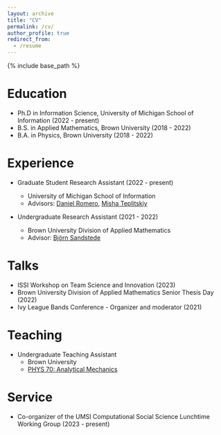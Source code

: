 ```yaml
---
layout: archive
title: "CV"
permalink: /cv/
author_profile: true
redirect_from:
  - /resume
---
```


{% include base_path %}

Education
======
* Ph.D in Information Science, University of Michigan School of Information (2022 - present)
* B.S. in Applied Mathematics, Brown University (2018 - 2022)
* B.A. in Physics, Brown University (2018 - 2022)

Experience
======
* Graduate Student Research Assistant (2022 - present)
  * University of Michigan School of Information
  * Advisors: [Daniel Romero](http://www.dromero.org), [Misha Teplitskiy](https://www.misha.mx)

* Undergraduate Research Assistant (2021 - 2022)
  * Brown University Division of Applied Mathematics
  * Advisor: [Bj&ouml;rn Sandstede](https://bjornsandstede.com)

<!-- Publications
======
  <ul>{% for post in site.publications %}
    {% include archive-single-cv.html %}
  {% endfor %}</ul>
-->
  
Talks
======
* ISSI Workshop on Team Science and Innovation (2023)
* Brown University Division of Applied Mathematics Senior Thesis Day (2022)
* Ivy League Bands Conference - Organizer and moderator (2021)
  
Teaching
======
* Undergraduate Teaching Assistant
  * Brown University
  * [PHYS 70: Analytical Mechanics](https://selfservice.brown.edu/ss/bwckctlg.p_disp_course_detail?cat_term_in=201310&subj_code_in=PHYS&crse_numb_in=0070)

<!--  <ul>{% for post in site.teaching %} -->
<!--    {% include archive-single-cv.html %} -->
<!--  {% endfor %}</ul> -->
  
Service
======
* Co-organizer of the UMSI Computational Social Science Lunchtime Working Group (2023 - present)
